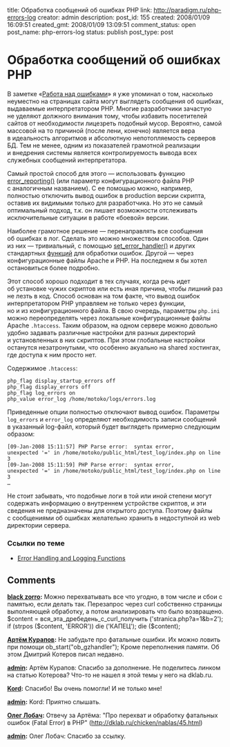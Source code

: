 title: Обработка сообщений об ошибках PHP
link: http://paradigm.ru/php-errors-log
creator: admin
description: 
post_id: 155
created: 2008/01/09 16:09:51
created_gmt: 2008/01/09 13:09:51
comment_status: open
post_name: php-errors-log
status: publish
post_type: post

# Обработка сообщений об ошибках PHP

В заметке «[Работа над ошибками](http://www.paradigm.ru/2007/12/17/404-and-her-friends/)» я уже упоминал о том, насколько неуместно на страницах сайта могут выглядеть сообщения об ошибках, выдаваемые интерпретатором PHP. Многие разработчики зачастую не уделяют должного внимания тому, чтобы избавить посетителей сайтов от необходимости лицезреть подобный мусор. Вероятно, самой массовой на то причиной (после лени, конечно) является вера в идеальность алгоритмов и абсолютную непотопляемость серверов БД. Тем не менее, одним из показателей грамотной реализации и внедрения системы является контролируемость вывода всех служебных сообщений интерпретатора.

Самый простой способ для этого — использовать функцию [error_reporting()](http://b23.ru/c2s) (или параметр конфигурационного файла PHP с аналогичным названием). С ее помощью можно, например, полностью отключить вывод ошибок в production версии скрипта, оставив их видимыми только для разработчика. Но это не самый оптимальный подход, т.к. он лишает возможности отслеживать исключительные ситуации в работе «боевой» версии.

Наиболее грамотное решение — перенаправлять все сообщения об ошибках в лог. Сделать это можно множеством способов. Один из них — тривиальный, с помощью [set_error_handler()](http://php.net/set_error_handler) и других стандартных [функций](http://b23.ru/cub) для обработки ошибок. Другой — через конфигурационные файлы Apache и PHP. На последнем я бы хотел остановиться более подробно. 

Этот способ хорошо подходит в тех случаях, когда речь идет об установке чужих скриптов или есть иная причина, чтобы лишний раз не лезть в код. Способ основан на том факте, что вывод ошибок интерпретатором PHP управляем не только через функции, но и из конфигурационного файла. В свою очередь, параметры `php.ini` можно переопределять через локальные конфигурационные файлы Apache `.htaccess`. Таким образом, на одном сервере можно довольно удобно задавать различные настройки для разных директорий и установленных в них скриптов. При этом глобальные настройки останутся незатронутыми, что особенно акуально на shared хостингах, где доступа к ним просто нет.

Содержимое `.htaccess`:
    
    php_flag display_startup_errors off
    php_flag display_errors off
    php_flag log_errors on
    php_value error_log /home/motoko/logs/errors.log

Приведенные опции полностью отключают вывод ошибок. Параметры `log_errors` и `error_log` определяют необходимость записи сообщений в указанный log-файл, который будет выглядеть примерно следующим образом:
    
    [09-Jan-2008 15:11:57] PHP Parse error:  syntax error, 
    unexpected '=' in /home/motoko/public_html/test_log/index.php on line 3
    [09-Jan-2008 15:11:59] PHP Parse error:  syntax error, 
    unexpected '=' in /home/motoko/public_html/test_log/index.php on line 3
    …

Не стоит забывать, что подобные логи в той или иной степени могут содержать информацию о внутреннем устройстве скриптов, и эти сведения не предназначены для открытого доступа. Поэтому файлы с сообщениями об ошибках желательно хранить в недоступной из web директории сервера.

### Ссылки по теме

  * [Error Handling and Logging Functions](http://php.net/manual/en/ref.errorfunc.php)

## Comments

**[black zorro](#220 "2008/01/20 23:39:26"):** Можно перехватывать все что угодно, в том числе и сбои с памятью, если делать так. Перезапрос через curl собственно страницы выполняющей обработку, а потом анализировать что было возвращено. $content = вся_эта_дребедень_с_curl_получить ('stranica.php?a=1&b=2'); if (strpos ($content, 'ERROR')) die ('КАПЕЦ'); die ($content);

**[Артём Курапов](#176 "2008/01/09 23:08:57"):** Не забудьте про фатальные ошибки. Их можно ловить при помощи ob_start("ob_gzhandler"); Кроме переполнения памяти. Об этом Дмитрий Котеров писал недавно.

**[admin](#184 "2008/01/11 01:10:34"):** Артём Курапов: Спасибо за дополнение. Не поделитесь линком на статью Котерова? Что-то не нашел я этой темы у него на dklab.ru.

**[Kord](#187 "2008/01/14 02:45:47"):** Спасибо! Вы очень помогли! И не только мне!

**[admin](#189 "2008/01/14 13:20:15"):** Kord: Приятно слышать.

**[Олег Лобач](#192 "2008/01/15 14:14:11"):** Отвечу за Артёма: "Про перехват и обработку фатальных ошибок (Fatal Error) в PHP" (http://dklab.ru/chicken/nablas/45.html)

**[admin](#193 "2008/01/15 14:35:18"):** Олег Лобач: Спасибо за ссылку.

